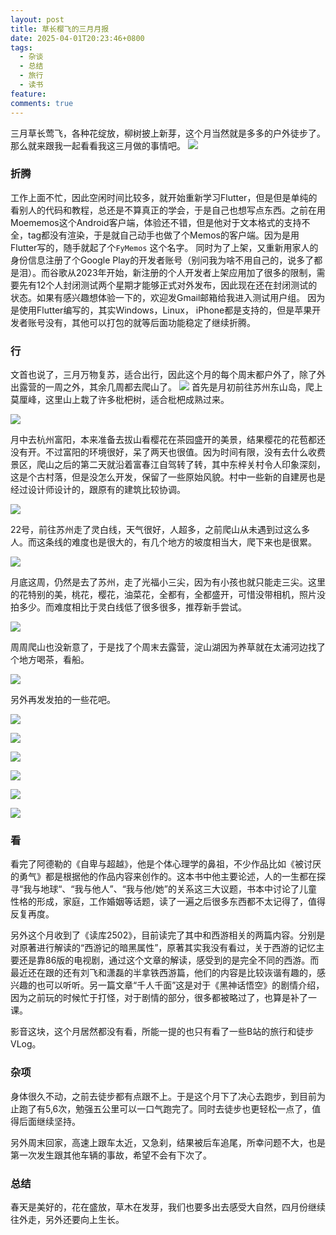 ```yaml
---
layout: post
title: 草长樱飞的三月月报
date: 2025-04-01T20:23:46+0800
tags:
  - 杂谈
  - 总结
  - 旅行
  - 读书
feature: 
comments: true
---
```

三月草长莺飞，各种花绽放，柳树披上新芽，这个月当然就是多多的户外徒步了。那么就来跟我一起看看我这三月做的事情吧。
![](https://img.isming.me/photo/20250401191654433.webp)

<!--more-->

### 折腾
工作上面不忙，因此空闲时间比较多，就开始重新学习Flutter，但是但是单纯的看别人的代码和教程，总还是不算真正的学会，于是自己也想写点东西。之前在用Moememos这个Android客户端，体验还不错，但是他对于文本格式的支持不全，tag都没有渲染，于是就自己动手也做了个Memos的客户端。因为是用Flutter写的，随手就起了个`FyMemos` 这个名字。
同时为了上架，又重新用家人的身份信息注册了个Google Play的开发者账号（别问我为啥不用自己的，说多了都是泪）。而谷歌从2023年开始，新注册的个人开发者上架应用加了很多的限制，需要先有12个人封闭测试两个星期才能够正式对外发布，因此现在还在封闭测试的状态。如果有感兴趣想体验一下的，欢迎发Gmail邮箱给我进入测试用户组。
因为是使用Flutter编写的，其实Windows，Linux， iPhone都是支持的，但是苹果开发者账号没有，其他可以打包的就等后面功能稳定了继续折腾。

### 行
文首也说了，三月万物复苏，适合出行，因此这个月的每个周末都户外了，除了外出露营的一周之外，其余几周都去爬山了。
![](https://img.isming.me/photo/20250401192941442.webp)
首先是月初前往苏州东山岛，爬上莫厘峰，这里山上栽了许多枇杷树，适合枇杷成熟过来。

![](https://img.isming.me/photo/20250401194216839.webp)

月中去杭州富阳，本来准备去拔山看樱花在茶园盛开的美景，结果樱花的花苞都还没有开。不过富阳的环境很好，呆了两天也很值。因为时间有限，没有去什么收费景区，爬山之后的第二天就沿着富春江自驾转了转，其中东梓关村令人印象深刻，这是个古村落，但是没怎么开发，保留了一些原始风貌。村中一些新的自建房也是经过设计师设计的，跟原有的建筑比较协调。

![](https://img.isming.me/photo/20250401194418029.webp)

22号，前往苏州走了灵白线，天气很好，人超多，之前爬山从未遇到过这么多人。而这条线的难度也是很大的，有几个地方的坡度相当大，爬下来也是很累。

![](https://img.isming.me/photo/20250401194640191.webp)

月底这周，仍然是去了苏州，走了光福小三尖，因为有小孩也就只能走三尖。这里的花特别的美，桃花，樱花，油菜花，全都有，全都盛开，可惜没带相机，照片没拍多少。而难度相比于灵白线低了很多很多，推荐新手尝试。

![](https://img.isming.me/photo/20250401194929635.webp)

周周爬山也没新意了，于是找了个周末去露营，淀山湖因为养草就在太浦河边找了个地方喝茶，看船。

![](https://img.isming.me/photo/20250401195931131.webp)

另外再发发拍的一些花吧。

![](https://img.isming.me/photo/20250401200019854.webp)

![](https://img.isming.me/photo/20250401200034494.webp)

![](https://img.isming.me/photo/20250401200059473.webp)

![](https://img.isming.me/photo/20250401200156083.webp)

![](https://img.isming.me/photo/20250401200215155.webp)

![](https://img.isming.me/photo/20250401200233257.webp)

### 看

看完了阿德勒的《自卑与超越》，他是个体心理学的鼻祖，不少作品比如《被讨厌的勇气》都是根据他的作品内容来创作的。这本书中他主要论述，人的一生都在探寻“我与地球“、“我与他人”、“我与他/她”的关系这三大议题，书本中讨论了儿童性格的形成，家庭，工作婚姻等话题，读了一遍之后很多东西都不太记得了，值得反复再度。

另外这个月收到了《读库2502》，目前读完了其中和西游相关的两篇内容。分别是对原著进行解读的“西游记的暗黑属性”，原著其实我没有看过，关于西游的记忆主要还是靠86版的电视剧，通过这个文章的解读，感受到的是完全不同的西游。而最近还在跟的还有刘飞和潇磊的半拿铁西游篇，他们的内容是比较诙谐有趣的，感兴趣的也可以听听。另一篇文章“千人千面”这是对于《黑神话悟空》的剧情介绍，因为之前玩的时候忙于打怪，对于剧情的部分，很多都被略过了，也算是补了一课。

影音这块，这个月居然都没有看，所能一提的也只有看了一些B站的旅行和徒步VLog。

### 杂项
身体很久不动，之前去徒步都有点跟不上。于是这个月下了决心去跑步，到目前为止跑了有5,6次，勉强五公里可以一口气跑完了。同时去徒步也更轻松一点了，值得后面继续坚持。

另外周末回家，高速上跟车太近，又急刹，结果被后车追尾，所幸问题不大，也是第一次发生跟其他车辆的事故，希望不会有下次了。

### 总结
春天是美好的，花在盛放，草木在发芽，我们也要多出去感受大自然，四月份继续往外走，另外还要向上生长。